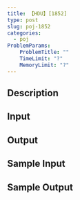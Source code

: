```yaml
---
title: 【HDU】[1852]
type: post
slug: poj-1852
categories:
  - poj
ProblemParams:
    ProblemTitle: ""
    TimeLimit: "?"
    MemoryLimit: "?"
---
```


## Description



## Input



## Output



## Sample Input



## Sample Output


